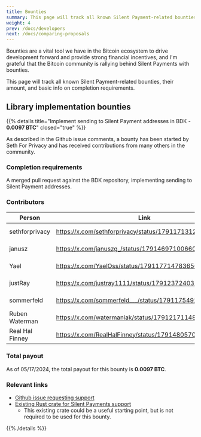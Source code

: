 ```yaml
---
title: Bounties
summary: This page will track all known Silent Payment-related bounties, their amount, and basic info on completion requirements.
weight: 4
prev: /docs/developers
next: /docs/comparing-proposals
---
```


Bounties are a vital tool we have in the Bitcoin ecosystem to drive development forward and provide strong financial incentives, and I'm grateful that the Bitcoin community is rallying behind Silent Payments with bounties.

This page will track all known Silent Payment-related bounties, their amount, and basic info on completion requirements.

## Library implementation bounties

{{% details title="Implement sending to Silent Payment addresses in BDK - **0.0097 BTC**" closed="true" %}}

As described in the Github issue comments, a bounty has been started by Seth For Privacy and has received contributions from many others in the community.

### Completion requirements

A merged pull request against the BDK repository, implementing sending to Silent Payment addresses.

### Contributors

| Person | Link | Amount |
| --- | --- | --- |
| sethforprivacy | https://x.com/sethforprivacy/status/1791171312733335902 | 100k sats |
| janusz | https://x.com/januszg_/status/1791469710066024470 | 130k sats |
| Yael | https://x.com/YaelOss/status/1791177147836502340 | 100k sats |
| justRay | https://x.com/justray1111/status/1791237240389030259 | 370k sats |
| sommerfeld | https://x.com/sommerfeld___/status/1791175492101411206 | 200k sats |
| Ruben Waterman | https://x.com/watermaniak/status/1791217114855993677 | 100k sats |
| Real Hal Finney | https://x.com/RealHalFinney/status/1791480570637119905 | 100k sats |

### Total payout

As of 05/17/2024, the total payout for this bounty is **0.0097 BTC**.

### Relevant links

- [Github issue requesting support](https://github.com/bitcoindevkit/bdk/issues/1114)
- [Existing Rust crate for Silent Payments support](https://github.com/cygnet3/rust-silentpayments)
  - This existing crate could be a useful starting point, but is not required to be used for this bounty.

{{% /details %}}
